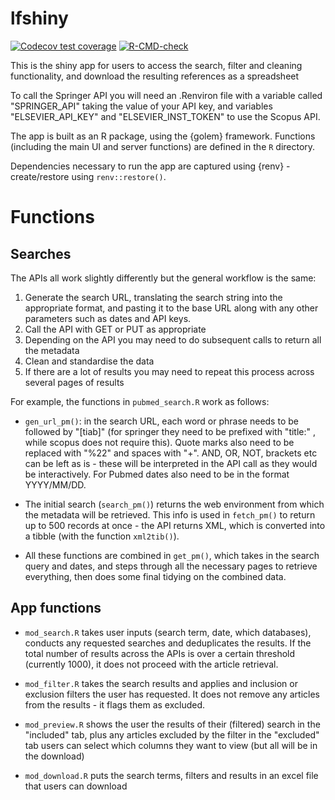 
# lfshiny

<!-- badges: start -->
[![Codecov test coverage](https://codecov.io/gh/FoodStandardsAgency/lit-fetch/branch/master/graph/badge.svg)](https://codecov.io/gh/FoodStandardsAgency/lit-fetch?branch=master)
[![R-CMD-check](https://github.com/FoodStandardsAgency/lit-fetch/workflows/R-CMD-check/badge.svg)](https://github.com/FoodStandardsAgency/lit-fetch/actions)
<!-- badges: end -->

This is the shiny app for users to access the search, filter and cleaning functionality,
and download the resulting references as a spreadsheet

To call the Springer API you will need an .Renviron
file with a variable called "SPRINGER_API" taking the value of your API key,
and variables "ELSEVIER_API_KEY" and "ELSEVIER_INST_TOKEN" to use the 
Scopus API.

The app is built as an R package, using the {golem} framework. Functions (including 
the main UI and server functions) are defined in the `R` directory.

Dependencies necessary to run the app are captured using {renv} - create/restore 
using `renv::restore()`.


# Functions

## Searches

The APIs all work slightly differently but the general workflow is the same:

1. Generate the search URL, translating the search 
string into the appropriate format, and pasting it to the base URL along 
with any other parameters such as dates and API keys.
2. Call the API with GET or PUT as appropriate
3. Depending on the API you may need to do subsequent calls to return all the metadata
4. Clean and standardise the data
5. If there are a lot of results you may need to repeat this process across 
several pages of results

For example, the functions in `pubmed_search.R` work as follows:

* `gen_url_pm()`: in the search URL, each word or phrase needs to be followed 
by "[tiab]" (for springer they need to be 
prefixed with "title:" , while scopus does not require this). Quote marks also 
need to be replaced with "%22" and spaces with "+". AND, OR, NOT, brackets etc 
can be left as is - these will be interpreted in the API call as they would be 
interactively. For Pubmed dates also need to be in the format YYYY/MM/DD.

* The initial search (`search_pm()`) returns the web environment from which 
the metadata will be retrieved. This info is used in `fetch_pm()` to return 
up to 500 records at once - the API returns XML, which is 
converted into a tibble (with the function `xml2tib()`).

* All these functions are combined in `get_pm()`, which takes in the 
search query and dates, and steps through all the necessary pages to retrieve everything, 
then does some final tidying on the combined data.

## App functions

* `mod_search.R` takes user inputs (search term, date, which databases), conducts 
any requested searches and deduplicates the results. If the total number of results 
across the APIs is over a certain threshold 
(currently 1000), it does not proceed with the article retrieval.

* `mod_filter.R` takes the search results and applies and inclusion or exclusion 
filters the user has requested. It does not remove any articles from the results - 
it flags them as excluded.

* `mod_preview.R` shows the user the results of their (filtered) search in the 
"included" tab, plus any articles excluded by the filter in the "excluded" tab
users can select which columns they want to view (but all will be in the download)

* `mod_download.R` puts the search terms, filters and results in an excel file 
that users can download







